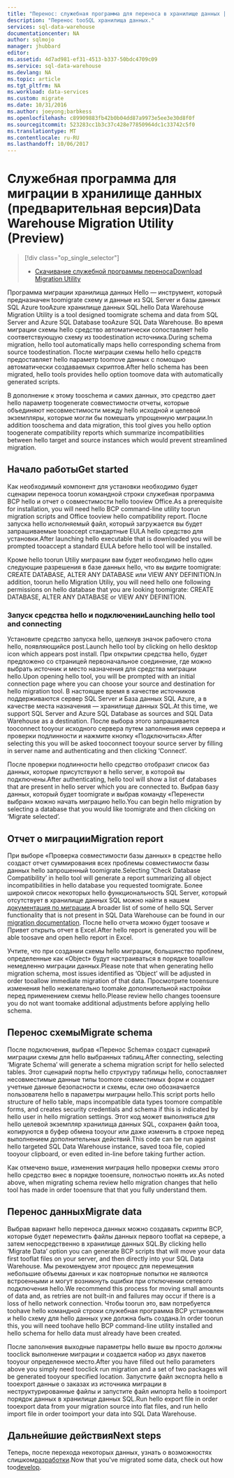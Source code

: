 ```yaml
---
title: "Перенос: служебная программа для переноса в хранилище данных | Документация Майкрософт"
description: "Перенос tooSQL хранилища данных."
services: sql-data-warehouse
documentationcenter: NA
author: sqlmojo
manager: jhubbard
editor: 
ms.assetid: 4d7ad981-ef31-4513-b337-50bdc4709c09
ms.service: sql-data-warehouse
ms.devlang: NA
ms.topic: article
ms.tgt_pltfrm: NA
ms.workload: data-services
ms.custom: migrate
ms.date: 10/31/2016
ms.author: joeyong;barbkess
ms.openlocfilehash: c89909883fb42b0b04dd87a9973e5ee3e30d8f0f
ms.sourcegitcommit: 523283cc1b3c37c428e77850964dc1c33742c5f0
ms.translationtype: MT
ms.contentlocale: ru-RU
ms.lasthandoff: 10/06/2017
---
```

# <a name="data-warehouse-migration-utility-preview"></a><span data-ttu-id="5e281-103">Служебная программа для миграции в хранилище данных (предварительная версия)</span><span class="sxs-lookup"><span data-stu-id="5e281-103">Data Warehouse Migration Utility (Preview)</span></span>
> [!div class="op_single_selector"]
> * <span data-ttu-id="5e281-104">[Скачивание служебной программы переноса][Download Migration Utility]</span><span class="sxs-lookup"><span data-stu-id="5e281-104">[Download Migration Utility][Download Migration Utility]</span></span>
> 
> 

<span data-ttu-id="5e281-105">Программа миграции хранилища данных Hello — инструмент, который предназначен toomigrate схему и данные из SQL Server и базы данных SQL Azure tooAzure хранилище данных SQL.</span><span class="sxs-lookup"><span data-stu-id="5e281-105">hello Data Warehouse Migration Utility is a tool designed toomigrate schema and data from SQL Server and Azure SQL Database tooAzure SQL Data Warehouse.</span></span> <span data-ttu-id="5e281-106">Во время миграции схемы hello средство автоматически сопоставляет hello соответствующую схему из toodestination источника.</span><span class="sxs-lookup"><span data-stu-id="5e281-106">During schema migration, hello tool automatically maps hello corresponding schema from source toodestination.</span></span> <span data-ttu-id="5e281-107">После миграции схемы hello hello средств предоставляет hello параметр toomove данных с помощью автоматически создаваемых скриптов.</span><span class="sxs-lookup"><span data-stu-id="5e281-107">After hello schema has been migrated, hello tools provides hello option toomove data with automatically generated scripts.</span></span>

<span data-ttu-id="5e281-108">В дополнение к этому tooschema и самих данных, это средство дает hello параметр toogenerate совместимости отчеты, которые объединяют несовместимости между hello исходной и целевой экземпляры, которые могли бы помешать упрощенную миграции.</span><span class="sxs-lookup"><span data-stu-id="5e281-108">In addition tooschema and data migration, this tool gives you hello option toogenerate compatibility reports which summarize incompatibilities between hello target and source instances which would prevent streamlined migration.</span></span>

## <a name="get-started"></a><span data-ttu-id="5e281-109">Начало работы</span><span class="sxs-lookup"><span data-stu-id="5e281-109">Get started</span></span>
<span data-ttu-id="5e281-110">Как необходимый компонент для установки необходимо будет сценарии переноса toorun командной строки служебная программа BCP hello и отчет о совместимости hello tooview Office.</span><span class="sxs-lookup"><span data-stu-id="5e281-110">As a prerequisite for installation, you will need hello BCP command-line utility toorun migration scripts and Office tooview hello compatibility report.</span></span> <span data-ttu-id="5e281-111">После запуска hello исполняемый файл, который загружается вы будет запрашиваемые tooaccept стандартные EULA hello средство для установки.</span><span class="sxs-lookup"><span data-stu-id="5e281-111">After launching hello executable that is downloaded you will be prompted tooaccept a standard EULA before hello tool will be installed.</span></span>

<span data-ttu-id="5e281-112">Кроме hello toorun Utiliy миграции вам будет необходимо hello один следующие разрешения в базе данных hello, что вы видите toomigrate: CREATE DATABASE, ALTER ANY DATABASE или VIEW ANY DEFINITION.</span><span class="sxs-lookup"><span data-stu-id="5e281-112">In addition, toorun hello Migration Utiliy, you will need hello one following permissions on hello database that you are looking toomigrate: CREATE DATABASE, ALTER ANY DATABASE or VIEW ANY DEFINITION.</span></span>

### <a name="launching-hello-tool-and-connecting"></a><span data-ttu-id="5e281-113">Запуск средства hello и подключении</span><span class="sxs-lookup"><span data-stu-id="5e281-113">Launching hello tool and connecting</span></span>
<span data-ttu-id="5e281-114">Установите средство запуска hello, щелкнув значок рабочего стола hello, появляющийся post.</span><span class="sxs-lookup"><span data-stu-id="5e281-114">Launch hello tool by clicking on hello desktop icon which appears post install.</span></span> <span data-ttu-id="5e281-115">При открытии средства hello, будет предложено со страницей первоначальное соединение, где можно выбрать источник и место назначения для средства миграции hello.</span><span class="sxs-lookup"><span data-stu-id="5e281-115">Upon opening hello tool, you will be prompted with an initial connection page where you can choose your source and destination for hello migration tool.</span></span> <span data-ttu-id="5e281-116">В настоящее время в качестве источников поддерживаются сервер SQL Server и База данных SQL Azure, а в качестве места назначения — хранилище данных SQL.</span><span class="sxs-lookup"><span data-stu-id="5e281-116">At this time, we support SQL Server and Azure SQL Database as sources and SQL Data Warehouse as a destination.</span></span> <span data-ttu-id="5e281-117">После выбора этого запрашивается tooconnect tooyour исходного сервера путем заполнения имя сервера и проверки подлинности и нажмите кнопку «Подключиться».</span><span class="sxs-lookup"><span data-stu-id="5e281-117">After selecting this you will be asked tooconnect tooyour source server by filling in server name and authenticating and then clicking ‘Connect’.</span></span>

<span data-ttu-id="5e281-118">После проверки подлинности hello средство отобразит список баз данных, которые присутствуют в hello server, в которой вы подключены.</span><span class="sxs-lookup"><span data-stu-id="5e281-118">After authenticating, hello tool will show a list of databases that are present in hello server which you are connected to.</span></span> <span data-ttu-id="5e281-119">Выбрав базу данных, который будет toomigrate и выбрав команду «Перенести выбран» можно начать миграцию hello.</span><span class="sxs-lookup"><span data-stu-id="5e281-119">You can begin hello migration by selecting a database that you would like toomigrate and then clicking on ‘Migrate selected’.</span></span>

## <a name="migration-report"></a><span data-ttu-id="5e281-120">Отчет о миграции</span><span class="sxs-lookup"><span data-stu-id="5e281-120">Migration report</span></span>
<span data-ttu-id="5e281-121">При выборе «Проверка совместимости базы данных» в средстве hello создаст отчет суммирования всех проблемы совместимости базы данных hello запрошенный toomigrate.</span><span class="sxs-lookup"><span data-stu-id="5e281-121">Selecting ‘Check Database Compatibility’ in hello tool will generate a report summarizing all object incompatibilities in hello database you requested toomigrate.</span></span> <span data-ttu-id="5e281-122">Более широкой список некоторых hello функциональность SQL Server, который отсутствует в хранилище данных SQL можно найти в нашем [документация по миграции][migration documentation].</span><span class="sxs-lookup"><span data-stu-id="5e281-122">A broader list of some of hello SQL Server functionality that is not present in SQL Data Warehouse can be found in our [migration documentation][migration documentation].</span></span> <span data-ttu-id="5e281-123">После hello отчета можно будет toosave и Привет открыть отчет в Excel.</span><span class="sxs-lookup"><span data-stu-id="5e281-123">After hello report is generated you will be able toosave and open hello report in Excel.</span></span>

<span data-ttu-id="5e281-124">Учтите, что при создании схемы hello миграции, большинство проблем, определенные как «Object» будут настраиваться в порядке tooallow немедленно миграции данных.</span><span class="sxs-lookup"><span data-stu-id="5e281-124">Please note that when generating hello migration schema, most issues identified as ‘Object’ will be adjusted in order tooallow immediate migration of that data.</span></span> <span data-ttu-id="5e281-125">Просмотрите tooensure изменения hello нежелательно toomake дополнительной настройки перед применением схемы hello.</span><span class="sxs-lookup"><span data-stu-id="5e281-125">Please review hello changes tooensure you do not want toomake additional adjustments before applying hello schema.</span></span>

## <a name="migrate-schema"></a><span data-ttu-id="5e281-126">Перенос схемы</span><span class="sxs-lookup"><span data-stu-id="5e281-126">Migrate schema</span></span>
<span data-ttu-id="5e281-127">После подключения, выбрав «Перенос Schema» создаст сценарий миграции схемы для hello выбранных таблиц.</span><span class="sxs-lookup"><span data-stu-id="5e281-127">After connecting, selecting ‘Migrate Schema’ will generate a schema migration script for hello selected tables.</span></span> <span data-ttu-id="5e281-128">Этот сценарий порты hello структуру таблицы hello, сопоставляет несовместимые данные типы toomore совместимых форм и создает учетные данные безопасности и схемы, если оно обозначается пользователя hello в параметры миграции hello.</span><span class="sxs-lookup"><span data-stu-id="5e281-128">This script ports hello structure of hello table, maps incompatible data types toomore compatible forms, and creates security credentials and schema if this is indicated by hello user in hello migration settings.</span></span> <span data-ttu-id="5e281-129">Этот код может выполняться для hello целевой экземпляр хранилища данных SQL, сохранен файл tooa, копируются в буфер обмена tooyour или даже изменить в строке перед выполнением дополнительных действий.</span><span class="sxs-lookup"><span data-stu-id="5e281-129">This code can be run against hello targeted SQL Data Warehouse instance, saved tooa file, copied tooyour clipboard, or even edited in-line before taking further action.</span></span>  

<span data-ttu-id="5e281-130">Как отмечено выше, изменения миграция hello проверки схемы этого hello средство внес в порядке tooensure, полностью понять их.</span><span class="sxs-lookup"><span data-stu-id="5e281-130">As noted above, when migrating schema review hello migration changes that hello tool has made in order tooensure that that you fully understand them.</span></span>  

## <a name="migrate-data"></a><span data-ttu-id="5e281-131">Перенос данных</span><span class="sxs-lookup"><span data-stu-id="5e281-131">Migrate data</span></span>
<span data-ttu-id="5e281-132">Выбрав вариант hello переноса данных можно создавать скрипты BCP, которые будет переместить файлы данных первого tooflat на сервере, а затем непосредственно в хранилище данных SQL.</span><span class="sxs-lookup"><span data-stu-id="5e281-132">By clicking hello ‘Migrate Data’ option you can generate BCP scripts that will move your data first tooflat files on your server, and then directly into your SQL Data Warehouse.</span></span> <span data-ttu-id="5e281-133">Мы рекомендуем этот процесс для перемещения небольшие объемы данных и как повторные попытки не являются встроенными и могут возникнуть ошибки при отключении сетевого подключения hello.</span><span class="sxs-lookup"><span data-stu-id="5e281-133">We recommend this process for moving small amounts of data and, as retries are not built-in and failures may occur if there is a loss of hello network connection.</span></span> <span data-ttu-id="5e281-134">Чтобы toorun это, вам потребуется toohave hello командной строки служебная программа BCP установлен и hello схему для hello данных уже должна быть создана.</span><span class="sxs-lookup"><span data-stu-id="5e281-134">In order toorun this, you will need toohave hello BCP command-line utility installed and hello schema for hello data must already have been created.</span></span>

<span data-ttu-id="5e281-135">После заполнения выходные параметры hello выше вы просто должны tooclick выполнение миграции и создается набор из двух пакетов tooyour определенное место.</span><span class="sxs-lookup"><span data-stu-id="5e281-135">After you have filled out hello parameters above you simply need tooclick run migration and a set of two packages will be generated tooyour specified location.</span></span> <span data-ttu-id="5e281-136">Запустите файл экспорта hello в tooexport данные о заказах из источника миграции в неструктурированные файлы и запустите файл импорта hello в tooimport порядок данных в хранилище данных SQL.</span><span class="sxs-lookup"><span data-stu-id="5e281-136">Run hello export file in order tooexport data from your migration source into flat files, and run hello import file in order tooimport your data into SQL Data Warehouse.</span></span>

## <a name="next-steps"></a><span data-ttu-id="5e281-137">Дальнейшие действия</span><span class="sxs-lookup"><span data-stu-id="5e281-137">Next steps</span></span>
<span data-ttu-id="5e281-138">Теперь, после перехода некоторых данных, узнать о возможностях слишком[разработки][develop].</span><span class="sxs-lookup"><span data-stu-id="5e281-138">Now that you've migrated some data, check out how too[develop][develop].</span></span>

<!--Image references-->

<!--Article references-->
[migration documentation]: sql-data-warehouse-overview-migrate.md
[develop]: sql-data-warehouse-overview-develop.md

<!--Other Web references--> 
[Download Migration Utility]: https://migrhoststorage.blob.core.windows.net/sqldwsample/DataWarehouseMigrationUtility.zip

